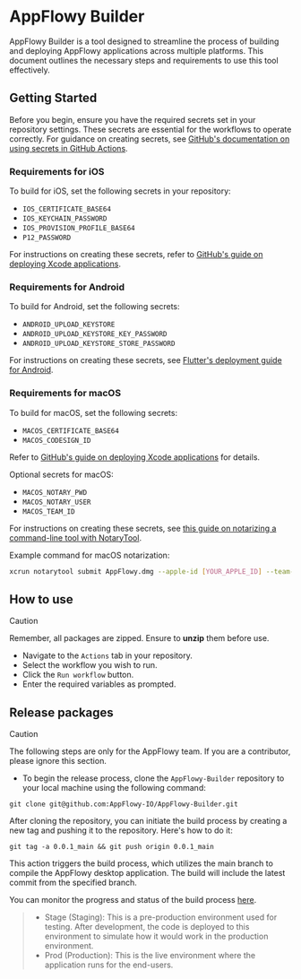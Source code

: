 # AppFlowy Builder

AppFlowy Builder is a tool designed to streamline the process of building and deploying AppFlowy applications across multiple platforms. This document outlines the necessary steps and requirements to use this tool effectively.

## Getting Started

Before you begin, ensure you have the required secrets set in your repository settings. These secrets are essential for the workflows to operate correctly. For guidance on creating secrets, see [GitHub's documentation on using secrets in GitHub Actions](https://docs.github.com/en/actions/security-guides/using-secrets-in-github-actions).

### Requirements for iOS

To build for iOS, set the following secrets in your repository:

- `IOS_CERTIFICATE_BASE64`
- `IOS_KEYCHAIN_PASSWORD`
- `IOS_PROVISION_PROFILE_BASE64`
- `P12_PASSWORD`

For instructions on creating these secrets, refer to [GitHub's guide on deploying Xcode applications](https://docs.github.com/en/actions/deployment/deploying-xcode-applications/installing-an-apple-certificate-on-macos-runners-for-xcode-development).

### Requirements for Android

To build for Android, set the following secrets:

- `ANDROID_UPLOAD_KEYSTORE`
- `ANDROID_UPLOAD_KEYSTORE_KEY_PASSWORD`
- `ANDROID_UPLOAD_KEYSTORE_STORE_PASSWORD`

For instructions on creating these secrets, see [Flutter's deployment guide for Android](https://docs.flutter.dev/deployment/android#sign-the-app).

### Requirements for macOS

To build for macOS, set the following secrets:

- `MACOS_CERTIFICATE_BASE64`
- `MACOS_CODESIGN_ID`

Refer to [GitHub's guide on deploying Xcode applications](https://docs.github.com/en/actions/deployment/deploying-xcode-applications/installing-an-apple-certificate-on-macos-runners-for-xcode-development) for details.

Optional secrets for macOS:

- `MACOS_NOTARY_PWD`
- `MACOS_NOTARY_USER`
- `MACOS_TEAM_ID`

For instructions on creating these secrets, see [this guide on notarizing a command-line tool with NotaryTool](https://scriptingosx.com/2021/07/notarize-a-command-line-tool-with-notarytool).

Example command for macOS notarization:

```sh
xcrun notarytool submit AppFlowy.dmg --apple-id [YOUR_APPLE_ID] --team-id [YOUR_TEAM_ID] --password [YOUR_APPLE_APP_SPECIFIC_PASSWORD] -v -f "json" --wait
```

## How to use

> [!CAUTION]
> Remember, all packages are zipped. Ensure to **unzip** them before use.

- Navigate to the `Actions` tab in your repository.
- Select the workflow you wish to run.
- Click the `Run workflow` button.
- Enter the required variables as prompted.

## Release packages

> [!CAUTION]
> The following steps are only for the AppFlowy team. If you are a contributor, please ignore this section.

- To begin the release process, clone the `AppFlowy-Builder` repository to your local machine using the following command:

```shell
git clone git@github.com:AppFlowy-IO/AppFlowy-Builder.git
```

After cloning the repository, you can initiate the build process by creating a new tag and pushing it to the repository. Here's how to do it:

```shell
git tag -a 0.0.1_main && git push origin 0.0.1_main
```

This action triggers the build process, which utilizes the main branch to compile the AppFlowy desktop application. The build will include the latest commit from the specified branch.

You can monitor the progress and status of the build process [here](https://github.com/AppFlowy-IO/AppFlowy-Builder/actions).

> * Stage (Staging): This is a pre-production environment used for testing. After development, the code is deployed to this environment to simulate how it would work in the production environment.
> * Prod (Production): This is the live environment where the application runs for the end-users.
